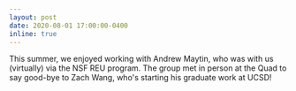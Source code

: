 ```yaml
---
layout: post
date: 2020-08-01 17:00:00-0400
inline: true
---
```


This summer, we enjoyed working with Andrew Maytin, who was with us (virtually) via the NSF REU program. The group met in person at the Quad to say good-bye to Zach Wang, who's starting his graduate work at UCSD!